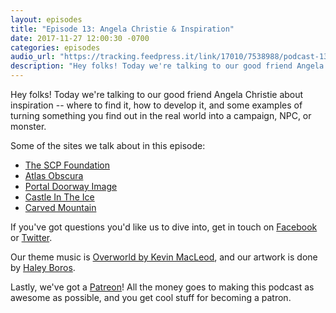 ```yaml
---
layout: episodes
title: "Episode 13: Angela Christie & Inspiration"
date: 2017-11-27 12:00:30 -0700
categories: episodes
audio_url: "https://tracking.feedpress.it/link/17010/7538988/podcast-13-ange-and-inspiration.mp3"
description: "Hey folks! Today we're talking to our good friend Angela Christie about inspiration -- where to find it, how to develop it, and what to do with it once you've found it!"
---
```


Hey folks! Today we're talking to our good friend Angela Christie about inspiration -- where to find it, how to develop it, and some examples of turning something you find out in the real world into a campaign, NPC, or monster.

Some of the sites we talk about in this episode:

* [The SCP Foundation](http://scp-wiki.wikidot.com/main)
* [Atlas Obscura](https://www.atlasobscura.com/)
* [Portal Doorway Image](https://i.pinimg.com/736x/13/fb/2b/13fb2b8af38ce40a399bb650b972526d--portal-art-the-portal.jpg)
* [Castle In The Ice](https://straybrush.files.wordpress.com/2014/05/maxresdefault.jpg)
* [Carved Mountain](http://www.art-spire.com/wp-content/gallery/2013/Juin_2013/22-06-13_kim_hyeong_seung/kim_hyeong_seung.jpg)

If you've got questions you'd like us to dive into, get in touch on [Facebook](https://www.facebook.com/dmsofvancouver) or [Twitter](https://www.twitter.com/dmsofvancouver).

Our theme music is [Overworld by Kevin MacLeod](https://incompetech.com/music/royalty-free/music.html), and our artwork is done by [Haley Boros](http://www.haleyboros.com/).

Lastly, we've got a [Patreon](https://www.patreon.com/dmsofvancouver)! All the money goes to making this podcast as awesome as possible, and you get cool stuff for becoming a patron.
